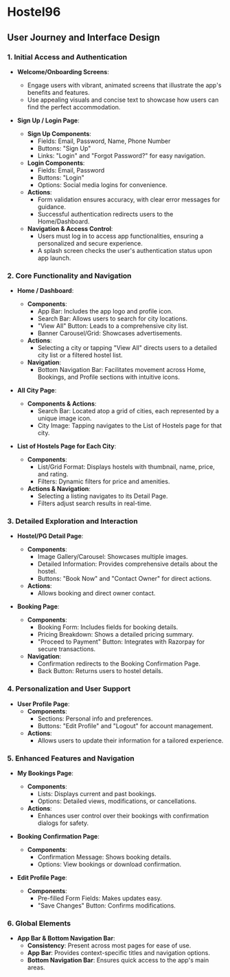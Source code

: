 # Hostel96

## User Journey and Interface Design

### 1. Initial Access and Authentication

- **Welcome/Onboarding Screens**:
  - Engage users with vibrant, animated screens that illustrate the app's benefits and features.
  - Use appealing visuals and concise text to showcase how users can find the perfect accommodation.

- **Sign Up / Login Page**:
  - **Sign Up Components**:
    - Fields: Email, Password, Name, Phone Number
    - Buttons: "Sign Up"
    - Links: "Login" and "Forgot Password?" for easy navigation.
  - **Login Components**:
    - Fields: Email, Password
    - Buttons: "Login"
    - Options: Social media logins for convenience.
  - **Actions**:
    - Form validation ensures accuracy, with clear error messages for guidance.
    - Successful authentication redirects users to the Home/Dashboard.
  - **Navigation & Access Control**:
    - Users must log in to access app functionalities, ensuring a personalized and secure experience.
    - A splash screen checks the user's authentication status upon app launch.

### 2. Core Functionality and Navigation

- **Home / Dashboard**:
  - **Components**:
    - App Bar: Includes the app logo and profile icon.
    - Search Bar: Allows users to search for city locations.
    - "View All" Button: Leads to a comprehensive city list.
    - Banner Carousel/Grid: Showcases advertisements.
  - **Actions**:
    - Selecting a city or tapping "View All" directs users to a detailed city list or a filtered hostel list.
  - **Navigation**:
    - Bottom Navigation Bar: Facilitates movement across Home, Bookings, and Profile sections with intuitive icons.

- **All City Page**:
  - **Components & Actions**:
    - Search Bar: Located atop a grid of cities, each represented by a unique image icon.
    - City Image: Tapping navigates to the List of Hostels page for that city.

- **List of Hostels Page for Each City**:
  - **Components**:
    - List/Grid Format: Displays hostels with thumbnail, name, price, and rating.
    - Filters: Dynamic filters for price and amenities.
  - **Actions & Navigation**:
    - Selecting a listing navigates to its Detail Page.
    - Filters adjust search results in real-time.

### 3. Detailed Exploration and Interaction

- **Hostel/PG Detail Page**:
  - **Components**:
    - Image Gallery/Carousel: Showcases multiple images.
    - Detailed Information: Provides comprehensive details about the hostel.
    - Buttons: "Book Now" and "Contact Owner" for direct actions.
  - **Actions**:
    - Allows booking and direct owner contact.

- **Booking Page**:
  - **Components**:
    - Booking Form: Includes fields for booking details.
    - Pricing Breakdown: Shows a detailed pricing summary.
    - "Proceed to Payment" Button: Integrates with Razorpay for secure transactions.
  - **Navigation**:
    - Confirmation redirects to the Booking Confirmation Page.
    - Back Button: Returns users to hostel details.

### 4. Personalization and User Support

- **User Profile Page**:
  - **Components**:
    - Sections: Personal info and preferences.
    - Buttons: "Edit Profile" and "Logout" for account management.
  - **Actions**:
    - Allows users to update their information for a tailored experience.

### 5. Enhanced Features and Navigation

- **My Bookings Page**:
  - **Components**:
    - Lists: Displays current and past bookings.
    - Options: Detailed views, modifications, or cancellations.
  - **Actions**:
    - Enhances user control over their bookings with confirmation dialogs for safety.

- **Booking Confirmation Page**:
  - **Components**:
    - Confirmation Message: Shows booking details.
    - Options: View bookings or download confirmation.

- **Edit Profile Page**:
  - **Components**:
    - Pre-filled Form Fields: Makes updates easy.
    - "Save Changes" Button: Confirms modifications.

### 6. Global Elements

- **App Bar & Bottom Navigation Bar**:
  - **Consistency**: Present across most pages for ease of use.
  - **App Bar**: Provides context-specific titles and navigation options.
  - **Bottom Navigation Bar**: Ensures quick access to the app's main areas.
